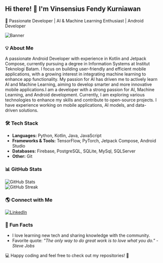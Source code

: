 ## Hi there! 👋 I'm Vinsensius Fendy Kurniawan  
🚀 Passionate Developer | AI & Machine Learning Enthusiast | Android Developer  

![Banner](https://raw.githubusercontent.com/vinsensius13/vinsensius13/main/20240907_013049.jpg)  

### 💡 About Me  
A passionate Android Developer with experience in Kotlin and Jetpack Compose, currently pursuing a degree in Information Systems at Institut Teknologi Batam. I focus on building user-friendly and efficient mobile applications, with a growing interest in integrating machine learning to enhance app functionality. My passion for AI has driven me to actively learn AI and Machine Learning, aiming to develop smarter and more innovative mobile applications.I am a developer with a strong passion for AI, Machine Learning, and Android development. Currently, I am exploring various technologies to enhance my skills and contribute to open-source projects. I have experience working on mobile applications, AI models, and data-driven solutions.


### 🛠️ Tech Stack  
- **Languages:** Python, Kotlin, Java, JavaScript  
- **Frameworks & Tools:** TensorFlow, PyTorch, Jetpack Compose, Android Studio  
- **Databases:** Firebase, PostgreSQL, SQLite, MySql, SQLServer  
- **Other:** Git

### 📊 GitHub Stats  
![GitHub Stats](https://github-readme-stats.vercel.app/api?username=vinsensius13&show_icons=true&theme=radical)  
![GitHub Streak](https://github-readme-streak-stats.herokuapp.com/?user=vinsensius13&theme=radical)  

### 🌎 Connect with Me  
[![LinkedIn](https://img.shields.io/badge/LinkedIn-blue?logo=linkedin&logoColor=white)](https://www.linkedin.com/in/vinsensius-fendy-kurniawan-86ab50293/)  

### 🎯 Fun Facts  
- I love learning new tech and sharing knowledge with the community.
- Favorite quote: *"The only way to do great work is to love what you do." - Steve Jobs*

💻 Happy coding and feel free to check out my repositories! 🚀
